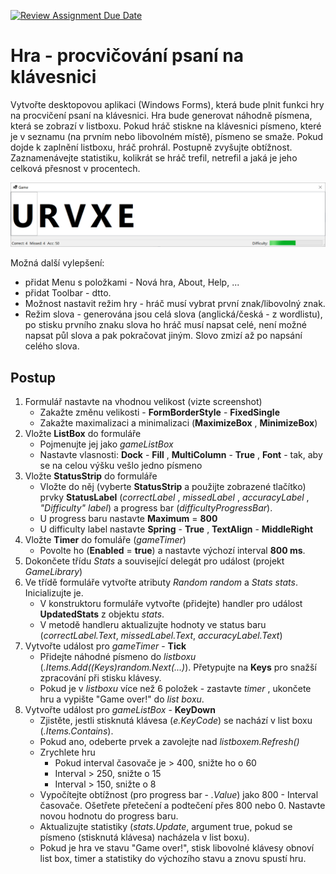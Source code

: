 [![Review Assignment Due Date](https://classroom.github.com/assets/deadline-readme-button-22041afd0340ce965d47ae6ef1cefeee28c7c493a6346c4f15d667ab976d596c.svg)](https://classroom.github.com/a/IZZtwibl)
# Hra - procvičování psaní na klávesnici

Vytvořte desktopovou aplikaci (Windows Forms), která bude plnit funkci hry na procvičení psaní na klávesnici. Hra bude
generovat náhodně písmena, která se zobrazí v listboxu. Pokud hráč stiskne na klávesnici písmeno, které je
v seznamu (na prvním nebo libovolném místě), písmeno se smaže. Pokud dojde k zaplnění listboxu, hráč
prohrál. Postupně zvyšujte obtížnost. Zaznamenávejte statistiku, kolikrát se hráč trefil, netrefil a jaká je jeho
celková přesnost v procentech.

![GameForm](Resources/GameForm.png)

Možná další vylepšení:
* přidat Menu s položkami - Nová hra, About, Help, ...
* přidat Toolbar - dtto.
* Možnost nastavit režim hry - hráč musí vybrat první znak/libovolný znak.
* Režim slova - generována jsou celá slova (anglická/česká - z wordlistu), po stisku prvního znaku slova ho hráč musí napsat celé, 
  není možné napsat půl slova a pak pokračovat jiným. Slovo zmizí až po napsání celého slova.

## Postup

1. Formulář nastavte na vhodnou velikost (vizte screenshot)
    * Zakažte změnu velikosti - **FormBorderStyle** - **FixedSingle**
    * Zakažte maximalizaci a minimalizaci (**MaximizeBox** , **MinimizeBox**)
2. Vložte **ListBox** do formuláře
    * Pojmenujte jej jako _gameListBox_
    * Nastavte vlasnosti: **Dock** - **Fill** , **MultiColumn** - **True** , **Font** - tak, aby se na celou výšku vešlo jedno písmeno
3. Vložte **StatusStrip** do formuláře
    * Vložte do něj (vyberte **StatusStrip** a použijte zobrazené tlačítko) prvky **StatusLabel**
       (_correctLabel_ , _missedLabel_ , _accuracyLabel_ , _"Difficulty" label_) a progress bar (_difficultyProgressBar_).
    * U progress baru nastavte **Maximum** = **800**
    * U difficulty label nastavte **Spring** - **True** , **TextAlign** - **MiddleRight**
4. Vložte **Timer** do fomuláře (_gameTimer_)
    * Povolte ho (**Enabled** = **true**) a nastavte výchozí interval **800 ms**.
5. Dokončete třídu _Stats_ a související delegát pro událost (projekt _GameLibrary_)
6. Ve třídě formuláře vytvořte atributy _Random random_ a _Stats stats_. Inicializujte je.
    * V konstruktoru formuláře vytvořte (přidejte) handler pro událost **UpdatedStats** z objektu _stats_.
    * V metodě handleru aktualizujte hodnoty ve status baru (_correctLabel.Text_, _missedLabel.Text_, _accuracyLabel.Text_)
7. Vytvořte událost pro _gameTimer_ - **Tick**
    * Přidejte náhodné písmeno do _listboxu_ (_.Items.Add((Keys)random.Next(...)_). Přetypujte na
       **Keys** pro snažší zpracování při stisku klávesy.
    * Pokud je v _listboxu_ více než 6 položek - zastavte _timer_ , ukončete hru a vypište "Game over!" do _list boxu_.
8. Vytvořte událost pro _gameListBox_ - **KeyDown**
    * Zjistěte, jestli stisknutá klávesa (_e.KeyCode_) se nachází v list boxu (_.Items.Contains_).
    * Pokud ano, odeberte prvek a zavolejte nad _listboxem.Refresh()_
    * Zrychlete hru
       * Pokud interval časovače je > 400, snižte ho o 60
       * Interval > 250, snižte o 15
       * Interval > 150, snižte o 8
    * Vypočítejte obtížnost (pro progress bar - _.Value_) jako 800 - Interval časovače. Ošetřete
       přetečení a podtečení přes 800 nebo 0. Nastavte novou hodnotu do progress baru.
    * Aktualizujte statistiky (_stats.Update_, argument true, pokud se písmeno (stisknutá klávesa) nacházela v list boxu).
    * Pokud je hra ve stavu "Game over!", stisk libovolné klávesy obnoví list box, timer a statistiky do výchozího stavu a znovu spustí hru.
